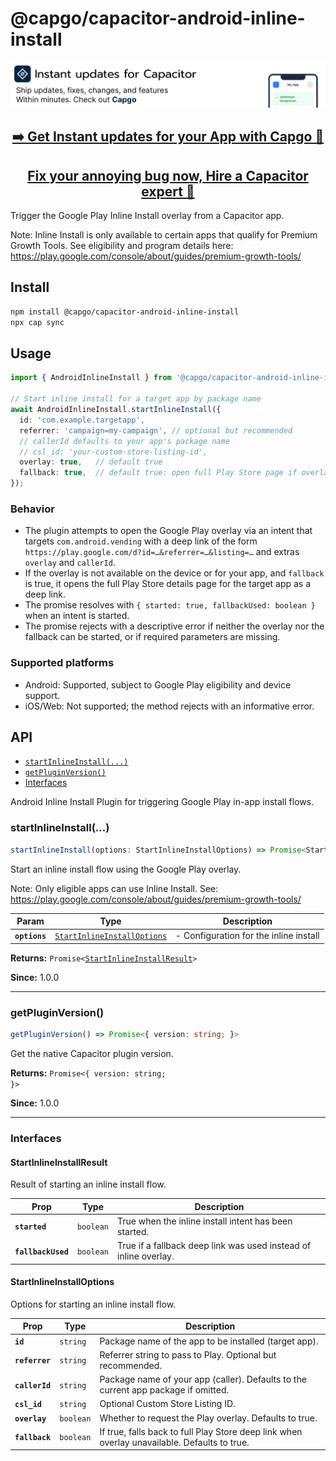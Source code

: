 # @capgo/capacitor-android-inline-install

<a href="https://capgo.app/"><img src='https://raw.githubusercontent.com/Cap-go/capgo/main/assets/capgo_banner.png' alt='Capgo - Instant updates for capacitor'/></a>

<div align="center">
  <h2><a href="https://capgo.app/?ref=plugin"> ➡️ Get Instant updates for your App with Capgo 🚀</a></h2>
  <h2><a href="https://capgo.app/consulting/?ref=plugin"> Fix your annoying bug now, Hire a Capacitor expert 💪</a></h2>
</div>

Trigger the Google Play Inline Install overlay from a Capacitor app.

Note: Inline Install is only available to certain apps that qualify for Premium Growth Tools. See eligibility and program details here: https://play.google.com/console/about/guides/premium-growth-tools/

## Install

```bash
npm install @capgo/capacitor-android-inline-install
npx cap sync
```

## Usage

```ts
import { AndroidInlineInstall } from '@capgo/capacitor-android-inline-install';

// Start inline install for a target app by package name
await AndroidInlineInstall.startInlineInstall({
  id: 'com.example.targetapp',
  referrer: 'campaign=my-campaign', // optional but recommended
  // callerId defaults to your app's package name
  // csl_id: 'your-custom-store-listing-id',
  overlay: true,   // default true
  fallback: true,  // default true: open full Play Store page if overlay unavailable
});
```

### Behavior

- The plugin attempts to open the Google Play overlay via an intent that targets `com.android.vending` with a deep link of the form `https://play.google.com/d?id=…&referrer=…&listing=…` and extras `overlay` and `callerId`.
- If the overlay is not available on the device or for your app, and `fallback` is true, it opens the full Play Store details page for the target app as a deep link.
- The promise resolves with `{ started: true, fallbackUsed: boolean }` when an intent is started.
- The promise rejects with a descriptive error if neither the overlay nor the fallback can be started, or if required parameters are missing.

### Supported platforms

- Android: Supported, subject to Google Play eligibility and device support.
- iOS/Web: Not supported; the method rejects with an informative error.

## API

<docgen-index>

* [`startInlineInstall(...)`](#startinlineinstall)
* [`getPluginVersion()`](#getpluginversion)
* [Interfaces](#interfaces)

</docgen-index>

<docgen-api>
<!--Update the source file JSDoc comments and rerun docgen to update the docs below-->

Android Inline Install Plugin for triggering Google Play in-app install flows.

### startInlineInstall(...)

```typescript
startInlineInstall(options: StartInlineInstallOptions) => Promise<StartInlineInstallResult>
```

Start an inline install flow using the Google Play overlay.

Note: Only eligible apps can use Inline Install. See:
https://play.google.com/console/about/guides/premium-growth-tools/

| Param         | Type                                                                            | Description                            |
| ------------- | ------------------------------------------------------------------------------- | -------------------------------------- |
| **`options`** | <code><a href="#startinlineinstalloptions">StartInlineInstallOptions</a></code> | - Configuration for the inline install |

**Returns:** <code>Promise&lt;<a href="#startinlineinstallresult">StartInlineInstallResult</a>&gt;</code>

**Since:** 1.0.0

--------------------


### getPluginVersion()

```typescript
getPluginVersion() => Promise<{ version: string; }>
```

Get the native Capacitor plugin version.

**Returns:** <code>Promise&lt;{ version: string; }&gt;</code>

**Since:** 1.0.0

--------------------


### Interfaces


#### StartInlineInstallResult

Result of starting an inline install flow.

| Prop               | Type                 | Description                                                      |
| ------------------ | -------------------- | ---------------------------------------------------------------- |
| **`started`**      | <code>boolean</code> | True when the inline install intent has been started.            |
| **`fallbackUsed`** | <code>boolean</code> | True if a fallback deep link was used instead of inline overlay. |


#### StartInlineInstallOptions

Options for starting an inline install flow.

| Prop           | Type                 | Description                                                                                  |
| -------------- | -------------------- | -------------------------------------------------------------------------------------------- |
| **`id`**       | <code>string</code>  | Package name of the app to be installed (target app).                                        |
| **`referrer`** | <code>string</code>  | Referrer string to pass to Play. Optional but recommended.                                   |
| **`callerId`** | <code>string</code>  | Package name of your app (caller). Defaults to the current app package if omitted.           |
| **`csl_id`**   | <code>string</code>  | Optional Custom Store Listing ID.                                                            |
| **`overlay`**  | <code>boolean</code> | Whether to request the Play overlay. Defaults to true.                                       |
| **`fallback`** | <code>boolean</code> | If true, falls back to full Play Store deep link when overlay unavailable. Defaults to true. |

</docgen-api>
